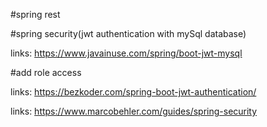 #spring rest

#spring security(jwt authentication with mySql database)

links: https://www.javainuse.com/spring/boot-jwt-mysql

#add role access

links: https://bezkoder.com/spring-boot-jwt-authentication/

links: https://www.marcobehler.com/guides/spring-security
